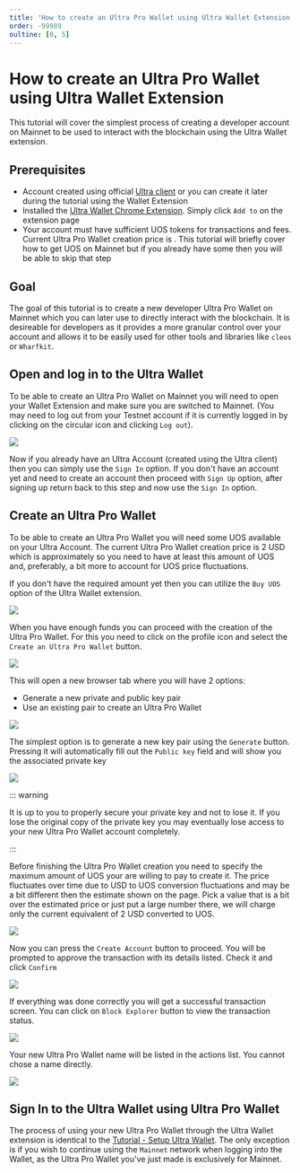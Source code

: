 ```yaml
---
title: 'How to create an Ultra Pro Wallet using Ultra Wallet Extension'
order: -99989
oultine: [0, 5]
---
```


# How to create an Ultra Pro Wallet using Ultra Wallet Extension

This tutorial will cover the simplest process of creating a developer account on Mainnet to be used to interact with the blockchain using the Ultra Wallet extension.

## Prerequisites

-   Account created using official [Ultra client](https://ultra.io/) or you can create it later during the tutorial using the Wallet Extension
-   Installed the [Ultra Wallet Chrome Extension](https://chromewebstore.google.com/detail/ultra-wallet/kjjebdkfeagdoogagbhepmbimaphnfln). Simply click `Add to` on the extension page
-   Your account must have sufficient UOS tokens for transactions and fees. Current Ultra Pro Wallet creation price is <OracleConversion :amount="2.0" scope="......2nf5.o4" :param="70000" />. This tutorial will briefly cover how to get UOS on Mainnet but if you already have some then you will be able to skip that step

## Goal

The goal of this tutorial is to create a new developer Ultra Pro Wallet on Mainnet which you can later use to directly interact with the blockchain. It is desireable for developers as it provides a more granular control over your account and allows it to be easily used for other tools and libraries like `cleos` or `Wharfkit`.

## Open and log in to the Ultra Wallet

To be able to create an Ultra Pro Wallet on Mainnet you will need to open your Wallet Extension and make sure you are switched to Mainnet. (You may need to log out from your Testnet account if it is currently logged in by clicking on the circular icon and clicking `Log out`).

![](./images/UltraProWallet/wallet-mainnet-selection.png)

Now if you already have an Ultra Account (created using the Ultra client) then you can simply use the `Sign In` option. If you don't have an account yet and need to create an account then proceed with `Sign Up` option, after signing up return back to this step and now use the `Sign In` option.

## Create an Ultra Pro Wallet

To be able to create an Ultra Pro Wallet you will need some UOS available on your Ultra Account. The current Ultra Pro Wallet creation price is 2 USD which is approximately <OracleConversion :amount="2.0" scope="......2nf5.o4" :param="70000" /> so you need to have at least this amount of UOS and, preferably, a bit more to account for UOS price fluctuations.

If you don't have the required amount yet then you can utilize the `Buy UOS` option of the Ultra Wallet extension.

![](./images/UltraProWallet/wallet-buy-uos.png)

When you have enough funds you can proceed with the creation of the Ultra Pro Wallet. For this you need to click on the profile icon and select the `Create an Ultra Pro Wallet` button.

![](./images/UltraProWallet/wallet-create-pro-wallet.png)

This will open a new browser tab where you will have 2 options:

-   Generate a new private and public key pair
-   Use an existing pair to create an Ultra Pro Wallet

![](./images/UltraProWallet/wallet-generate-or-paste-public-key.png)

The simplest option is to generate a new key pair using the `Generate` button. Pressing it will automatically fill out the `Public key` field and will show you the associated private key

![](./images/UltraProWallet/wallet-private-key-shown.png)

::: warning

It is up to you to properly secure your private key and not to lose it. If you lose the original copy of the private key you may eventually lose access to your new Ultra Pro Wallet account completely.

:::

Before finishing the Ultra Pro Wallet creation you need to specify the maximum amount of UOS your are willing to pay to create it. The price fluctuates over time due to USD to UOS conversion fluctuations and may be a bit different then the estimate shown on the page. Pick a value that is a bit over the estimated price or just put a large number there, we will charge only the current equivalent of 2 USD converted to UOS.

![](./images/UltraProWallet/wallet-fill-optional-fields.png)

Now you can press the `Create Account` button to proceed. You will be prompted to approve the transaction with its details listed. Check it and click `Confirm`

![](./images/UltraProWallet/wallet-approve-transaction.png)

If everything was done correctly you will get a successful transaction screen. You can click on `Block Explorer` button to view the transaction status.

![](./images/UltraProWallet/wallet-transaction-successful.png)

Your new Ultra Pro Wallet name will be listed in the actions list. You cannot chose a name directly.

![](./images/UltraProWallet/wallet-check-block-explorer.png)

## Sign In to the Ultra Wallet using Ultra Pro Wallet

The process of using your new Ultra Pro Wallet through the Ultra Wallet extension is identical to the [Tutorial - Setup Ultra Wallet](../fundamentals/tutorial-setup-the-wallet.md). The only exception is if you wish to continue using the `Mainnet` network when logging into the Wallet, as the Ultra Pro Wallet you've just made is exclusively for Mainnet.
